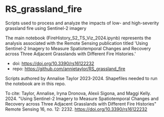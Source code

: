# RS_grassland_fire
Scripts used to process and analyze the impacts of low- and high-severity grassland fire using Sentinel-2 imagery

The main notebook (FireHistory_S2_TS_Viz_2024.ipynb) represents the analysis associated with the Remote Sensing publication titled 'Using Sentinel-2 Imagery to Measure Spatiotemporal Changes and Recovery across Three Adjacent Grasslands with Different Fire Histories.'

- doi: https://doi.org/10.3390/rs16122232
- repo: https://github.com/annietaylor/RS_grassland_fire

Scripts authored by Annalise Taylor 2023-2024. Shapefiles needed to run the notebook are in this repo. 

To cite: Taylor, Annalise, Iryna Dronova, Alexii Sigona, and Maggi Kelly. 2024. "Using Sentinel-2 Imagery to Measure Spatiotemporal Changes and Recovery across Three Adjacent Grasslands with Different Fire Histories" Remote Sensing 16, no. 12: 2232. https://doi.org/10.3390/rs16122232
